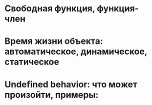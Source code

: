 # Свободная функция, функция-член

# Время жизни объекта: автоматическое, динамическое, статическое

# Undefined behavior: что может произойти, примеры:
